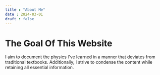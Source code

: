 ```yaml
---
title : "About Me"
date : 2024-03-01
draft : false
---
```

# The Goal Of This Website
I aim to document the physics I've learned in a manner that deviates from traditional textbooks. Additionally, I strive to condense the content while retaining all essential information.


